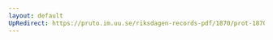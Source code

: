 ```yaml
---
layout: default
UpRedirect: https://pruto.im.uu.se/riksdagen-records-pdf/1870/prot-1870--ak--205/prot-1870--ak--205_002.pdf
---
```


